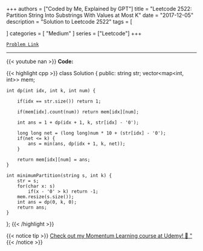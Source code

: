 
+++
authors = ["Coded by Me, Explained by GPT"]
title = "Leetcode 2522: Partition String Into Substrings With Values at Most K"
date = "2017-12-05"
description = "Solution to Leetcode 2522"
tags = [
    
]
categories = [
    "Medium"
]
series = ["Leetcode"]
+++



[`Problem Link`](https://leetcode.com/problems/partition-string-into-substrings-with-values-at-most-k/description/)

---
{{< youtube nan >}}
**Code:**

{{< highlight cpp >}}
class Solution {
public:
    string str;
    vector<map<int, int>> mem;
    
    int dp(int idx, int k, int num) {
        
        if(idx == str.size()) return 1;
        
        if(mem[idx].count(num)) return mem[idx][num];

        int ans = 1 + dp(idx + 1, k, str[idx] - '0');

        long long net = (long long)num * 10 + (str[idx] - '0');
        if(net <= k) {
            ans = min(ans, dp(idx + 1, k, net));
        }

        return mem[idx][num] = ans;
    }
    
    int minimumPartition(string s, int k) {
        str = s;
        for(char x: s)
            if(x - '0' > k) return -1;
        mem.resize(s.size());
        int ans = dp(0, k, 0);
        return ans;
    }
};
{{< /highlight >}}



{{< notice tip >}}
[Check out my Momentum Learning course at Udemy! 🚀 "](https://www.udemy.com/course/blind-75-the-data-structures-and-algorithms-essentials/)
{{< /notice >}}

